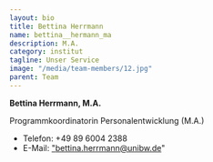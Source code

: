 ```yaml
---
layout: bio
title: Bettina Herrmann
name: bettina__hermann_ma
description: M.A.
category: institut
tagline: Unser Service
image: "/media/team-members/12.jpg"
parent: Team
---
```


**Bettina Herrmann, M.A.**

Programmkoordinatorin Personalentwicklung (M.A.)

- Telefon:  +49 89 6004 2388
- E-Mail:  <a href="bettina.herrmann@unibw.de">"bettina.herrmann@unibw.de"</a>
